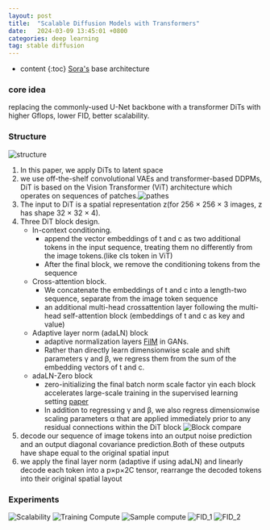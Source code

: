 ```yaml
---
layout: post
title:  "Scalable Diffusion Models with Transformers"
date:   2024-03-09 13:45:01 +0800
categories: deep learning
tag: stable diffusion
---
```



* content
{:toc}
[Sora's](https://openai.com/sora) base architecture
### core idea
replacing the commonly-used U-Net backbone with a transformer
DiTs with higher Gflops, lower FID, better scalability.

### Structure
![structure](https://github.com/Colorfu1/Colorful.io/blob/master/_posts/resources/2024-03-09-135235.png)
1. In this paper, we apply DiTs to latent space
2. we use off-the-shelf convolutional VAEs and transformer-based DDPMs, DiT is based on the Vision Transformer (ViT) architecture which operates on sequences of patches.![pathes](https://github.com/Colorfu1/Colorful.io/raw/master/_posts/resources/2024-03-09-135722.png)
3. The input to DiT is a spatial representation z(for 256 × 256 × 3 images, z has shape 32 × 32 × 4).
4. Three DiT block design.
    - In-context conditioning.
      - append the vector embeddings of t and c as two additional tokens in the input sequence, treating them no differently from the image tokens.(like cls token in ViT)
      - After the final block, we remove the conditioning tokens from the sequence
    - Cross-attention block.
      - We concatenate the embeddings of t and c into a length-two sequence, separate from the image token sequence
      - an additional multi-head crossattention layer following the multi-head self-attention block (embeddings of t and c as key and value)
    - Adaptive layer norm (adaLN) block
      - adaptive normalization layers [FilM](https://arxiv.org/abs/1709.07871) in GANs.
      - Rather than directly learn dimensionwise scale and shift parameters γ and β, we regress them from the sum of the embedding vectors of t and c.
    - adaLN-Zero block
      - zero-initializing the final batch norm scale factor γin each block accelerates large-scale training in the supervised learning setting [paper](https://arxiv.org/pdf/1706.02677.pdf)
      - In addition to regressing γ and β, we also regress dimensionwise scaling parameters α that are applied immediately prior to any residual connections within the DiT block
![Block compare](https://github.com/Colorfu1/Colorful.io/raw/master/_posts/resources/2024-03-09-152001.png)
5. decode our sequence of image tokens into an output noise prediction and an output diagonal covariance prediction.Both of these outputs have shape equal to the original spatial input
6. we apply the final layer norm (adaptive if using adaLN) and linearly decode each token into a p×p×2C tensor, rearrange the decoded tokens into their original spatial layout

### Experiments
![Scalability](https://github.com/Colorfu1/Colorful.io/raw/master/_posts/resources/2024-03-09-135157.png)
![Training Compute](https://github.com/Colorfu1/Colorful.io/raw/master/_posts/resources/2024-03-09-145601.png)
![Sample compute](https://github.com/Colorfu1/Colorful.io/raw/master/_posts/resources/2024-03-09-145930.png)
![FID_1](https://github.com/Colorfu1/Colorful.io/raw/master/_posts/resources/2024-03-09-145715.png)
![FID_2](https://github.com/Colorfu1/Colorful.io/raw/master/_posts/resources/2024-03-09-145725.png)
